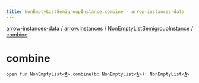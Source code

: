 ```yaml
---
title: NonEmptyListSemigroupInstance.combine - arrow-instances-data
---
```


[arrow-instances-data](../../index.html) / [arrow.instances](../index.html) / [NonEmptyListSemigroupInstance](index.html) / [combine](./combine.html)

# combine

`open fun NonEmptyList<`[`A`](index.html#A)`>.combine(b: NonEmptyList<`[`A`](index.html#A)`>): NonEmptyList<`[`A`](index.html#A)`>`
